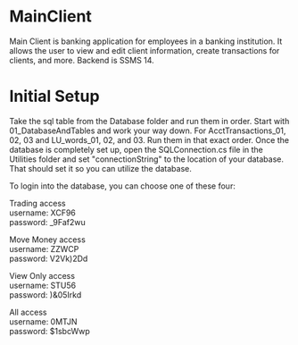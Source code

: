 # MainClient
Main Client is banking application for employees in a banking institution. It allows the user to view and edit client information, create transactions for clients, and more. Backend is SSMS 14.

# Initial Setup
Take the sql table from the Database folder and run them in order. Start with 01_DatabaseAndTables and work your way down. For AcctTransactions_01, 02, 03 and LU_words_01, 02, and 03. Run them in that exact order. Once the database is completely set up, open the SQLConnection.cs file in the Utilities folder and set "connectionString" to the location of your database. That should set it so you can utilize the database.

To login into the database, you can choose one of these four:

Trading access
<br>username: XCF96
<br>password: _9Faf2wu

Move Money access
<br>username: ZZWCP
<br>password: V2Vk)2Dd

View Only access
<br>username: STU56
<br>password: )&05Irkd

All access
<br>username: 0MTJN
<br>password: $1sbcWwp
